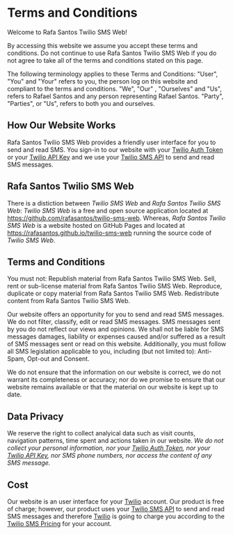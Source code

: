 Terms and Conditions
====================

Welcome to Rafa Santos Twilio SMS Web!

By accessing this website we assume you accept these terms and conditions.
Do not continue to use Rafa Santos Twilio SMS Web if you do not agree to take all of the terms and conditions stated on this page.

The following terminology applies to these Terms and Conditions:
"User", "You" and "Your" refers to you, the person log on this website and compliant to the terms and conditions.
"We", "Our" , "Ourselves" and "Us", refers to Rafael Santos and any person representing Rafael Santos.
"Party", "Parties", or "Us", refers to both you and ourselves.


How Our Website Works
---------------------
Rafa Santos Twilio SMS Web provides a friendly user interface for you to send and read SMS.
You sign-in to our website with your [Twilio Auth Token] or your [Twilio API Key] and we use your [Twilio SMS API] to send and read SMS messages.


Rafa Santos Twilio SMS Web
--------------------------
There is a distiction between *Twilio SMS Web* and *Rafa Santos Twilio SMS Web*:
*Twilio SMS Web* is a free and open source application located at https://github.com/rafasantos/twilio-sms-web.
Whereas, *Rafa Santos Twilio SMS Web* is a website hosted on GitHub Pages and located at https://rafasantos.github.io/twilio-sms-web running the source code of *Twilio SMS Web*.


Terms and Conditions
--------------------
You must not:
Republish material from Rafa Santos Twilio SMS Web.
Sell, rent or sub-license material from Rafa Santos Twilio SMS Web.
Reproduce, duplicate or copy material from Rafa Santos Twilio SMS Web.
Redistribute content from Rafa Santos Twilio SMS Web.

Our website offers an opportunity for you to send and read SMS messages.
We do not filter, classify, edit or read SMS messages.
SMS messages sent by you do not reflect our views and opinions.
We shall not be liable for SMS messages damages, liability or expenses caused and/or suffered as a result of SMS messages sent or read on this website.
Additionally, you must follow all SMS legislation applicable to you, including (but not limited to): Anti-Spam, Opt-out and Consent.

We do not ensure that the information on our website is correct, we do not warrant its completeness or accuracy; nor do we promise to ensure that our website remains available or that the material on our website is kept up to date.


Data Privacy
------------
We reserve the right to collect analyical data such as visit counts, navigation patterns, time spent and actions taken in our website. *We do not collect your personal information, nor your [Twilio Auth Token], nor your [Twilio API Key], nor SMS phone numbers, nor access the content of any SMS message.*


Cost
----
Our website is an user interface for your [Twilio] account. Our product is free of charge; however, our product uses your [Twilio SMS API] to send and read SMS messages and therefore [Twilio] is going to charge you according to the [Twilio SMS Pricing] for your account.


[Twilio]: https://www.twilio.com/
[Twilio SMS API]: https://www.twilio.com/docs/sms/api
[Twilio SMS Pricing]: https://www.twilio.com/pricing
[Twilio Auth Token]: https://www.twilio.com/docs/iam/api/authtoken
[Twilio API Key]: https://www.twilio.com/docs/iam/keys/api-key